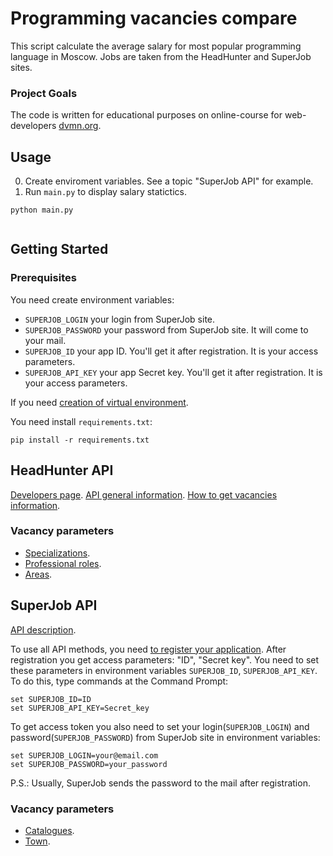 # Programming vacancies compare

This script calculate the average salary for most popular programming language in Moscow. Jobs are taken from the HeadHunter and SuperJob sites.


### Project Goals

The code is written for educational purposes on online-course for web-developers [dvmn.org](https://dvmn.org/).


## Usage
0. Create enviroment variables. See a topic "SuperJob API" for example.
1. Run `main.py` to display salary statictics.
```
python main.py
```
![]()


## Getting Started
### Prerequisites

You need create environment variables:
- `SUPERJOB_LOGIN` your login from SuperJob site.
- `SUPERJOB_PASSWORD` your password from SuperJob site. It will come to your mail.
- `SUPERJOB_ID` your app ID. You'll get it after registration. It is your access parameters.
- `SUPERJOB_API_KEY` your app Secret key. You'll get it after registration. It is your access parameters.


If you need [creation of virtual environment](https://vc.ru/dev/240211-nastroyka-rabochego-okruzheniya-na-windows-dlya-raboty-s-python).

You need install `requirements.txt`:
```    
pip install -r requirements.txt
```


## HeadHunter API

[Developers page](https://dev.hh.ru/).
[API general information](https://github.com/hhru/api/blob/master/docs/general.md).
[How to get vacancies information](https://github.com/hhru/api/blob/master/docs/vacancies.md).

### Vacancy parameters
- [Specializations](https://api.hh.ru/specializations).
- [Professional roles](https://api.hh.ru/professional_roles).
- [Areas](https://api.hh.ru/areas).


## SuperJob API

[API description](https://api.superjob.ru/).

To use all API methods, you need [to register your application](https://api.superjob.ru/register). After registration you get access parameters: "ID", "Secret key". You need to set these parameters in environment variables `SUPERJOB_ID`, `SUPERJOB_API_KEY`. To do this, type commands at the Command Prompt:

```
set SUPERJOB_ID=ID
set SUPERJOB_API_KEY=Secret_key
```

To get access token you also need to set your login(`SUPERJOB_LOGIN`) and password(`SUPERJOB_PASSWORD`) from SuperJob site in environment variables:

```
set SUPERJOB_LOGIN=your@email.com
set SUPERJOB_PASSWORD=your_password
```

P.S.: Usually, SuperJob sends the password to the mail after registration.

### Vacancy parameters
- [Catalogues](https://api.superjob.ru/2.0/catalogues/).
- [Town](https://api.superjob.ru/2.0/towns/).